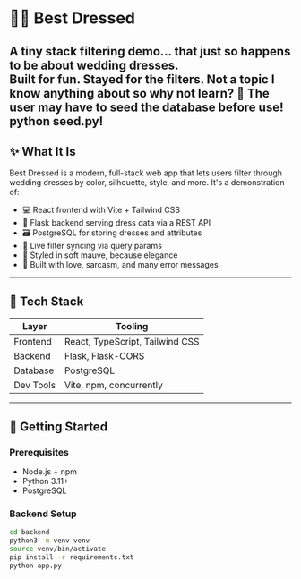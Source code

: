 # 👰‍♀️ Best Dressed

A tiny stack filtering demo... that just so happens to be about wedding dresses.  
Built for fun. Stayed for the filters. Not a topic I know anything about so why not learn? 💅
The user may have to seed the database before use!  python seed.py!
---

## ✨ What It Is

Best Dressed is a modern, full-stack web app that lets users filter through wedding dresses by color, silhouette, style, and more. It's a demonstration of:

- 💻 React frontend with Vite + Tailwind CSS
- 🧠 Flask backend serving dress data via a REST API
- 🗃️ PostgreSQL for storing dresses and attributes
- 🔄 Live filter syncing via query params
- 🌸 Styled in soft mauve, because elegance
- 🧪 Built with love, sarcasm, and many error messages

---

## 🧩 Tech Stack

| Layer         | Tooling                         |
|---------------|----------------------------------|
| Frontend      | React, TypeScript, Tailwind CSS |
| Backend       | Flask, Flask-CORS               |
| Database      | PostgreSQL                      |
| Dev Tools     | Vite, npm, concurrently         |

---

## 🚀 Getting Started

### Prerequisites
- Node.js + npm
- Python 3.11+
- PostgreSQL

### Backend Setup

```bash
cd backend
python3 -m venv venv
source venv/bin/activate
pip install -r requirements.txt
python app.py
